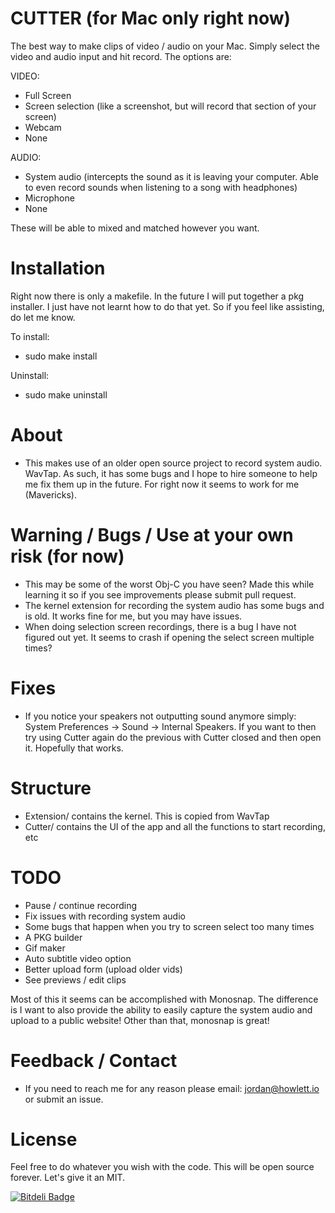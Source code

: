 # CUTTER (for Mac only right now)

The best way to make clips of video / audio on your Mac. Simply select the video and audio input and hit record. The options are:

VIDEO:
- Full Screen
- Screen selection (like a screenshot, but will record that section of your screen)
- Webcam
- None

AUDIO:
- System audio (intercepts the sound as it is leaving your computer. Able to even record sounds when listening to a song with headphones)
- Microphone
- None

These will be able to mixed and matched however you want.


# Installation 

Right now there is only a makefile. In the future I will put together a pkg installer. I just have not learnt how to do that yet. So if you feel like assisting, do let me know.

To install:
- sudo make install

Uninstall:
- sudo make uninstall

# About
- This makes use of an older open source project to record system audio. WavTap. As such, it has some bugs and I hope to hire someone to help me fix them up in the future. For right now it seems to work for me (Mavericks). 


# Warning / Bugs / Use at your own risk (for now)
- This may be some of the worst Obj-C you have seen? Made this while learning it so if you see improvements please submit pull request.
- The kernel extension for recording the system audio has some bugs and is old. It works fine for me, but you may have issues.
- When doing selection screen recordings, there is a bug I have not figured out yet. It seems to crash if opening the select screen multiple times?


# Fixes
- If you notice your speakers not outputting sound anymore simply: System Preferences -> Sound -> Internal Speakers. If you want to then try using Cutter again do the previous with Cutter closed and then open it. Hopefully that works.


# Structure
- Extension/ contains the kernel. This is copied from WavTap
- Cutter/ contains the UI of the app and all the functions to start recording, etc

# TODO
- Pause / continue recording
- Fix issues with recording system audio
- Some bugs that happen when you try to screen select too many times
- A PKG builder
- Gif maker
- Auto subtitle video option
- Better upload form (upload older vids)
- See previews / edit clips


Most of this it seems can be accomplished with Monosnap. The difference is I want to also provide the ability to easily capture the system audio and upload to a public website! Other than that, monosnap is great!


# Feedback / Contact
- If you need to reach me for any reason please email: jordan@howlett.io or submit an issue.

# License
Feel free to do whatever you wish with the code. This will be open source forever. Let's give it an MIT.


[![Bitdeli Badge](https://d2weczhvl823v0.cloudfront.net/Jonovono/cutter/trend.png)](https://bitdeli.com/free "Bitdeli Badge")

